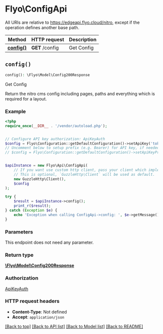 # Flyo\ConfigApi

All URIs are relative to https://edgeapi.flyo.cloud/nitro, except if the operation defines another base path.

| Method | HTTP request | Description |
| ------------- | ------------- | ------------- |
| [**config()**](ConfigApi.md#config) | **GET** /config | Get Config |


## `config()`

```php
config(): \Flyo\Model\Config200Response
```

Get Config

Return the nitro cms config including pages, paths and everything which is required for a layout.

### Example

```php
<?php
require_once(__DIR__ . '/vendor/autoload.php');


// Configure API key authorization: ApiKeyAuth
$config = Flyo\Configuration::getDefaultConfiguration()->setApiKey('token', 'YOUR_API_KEY');
// Uncomment below to setup prefix (e.g. Bearer) for API key, if needed
// $config = Flyo\Configuration::getDefaultConfiguration()->setApiKeyPrefix('token', 'Bearer');


$apiInstance = new Flyo\Api\ConfigApi(
    // If you want use custom http client, pass your client which implements `GuzzleHttp\ClientInterface`.
    // This is optional, `GuzzleHttp\Client` will be used as default.
    new GuzzleHttp\Client(),
    $config
);

try {
    $result = $apiInstance->config();
    print_r($result);
} catch (Exception $e) {
    echo 'Exception when calling ConfigApi->config: ', $e->getMessage(), PHP_EOL;
}
```

### Parameters

This endpoint does not need any parameter.

### Return type

[**\Flyo\Model\Config200Response**](../Model/Config200Response.md)

### Authorization

[ApiKeyAuth](../../README.md#ApiKeyAuth)

### HTTP request headers

- **Content-Type**: Not defined
- **Accept**: `application/json`

[[Back to top]](#) [[Back to API list]](../../README.md#endpoints)
[[Back to Model list]](../../README.md#models)
[[Back to README]](../../README.md)
